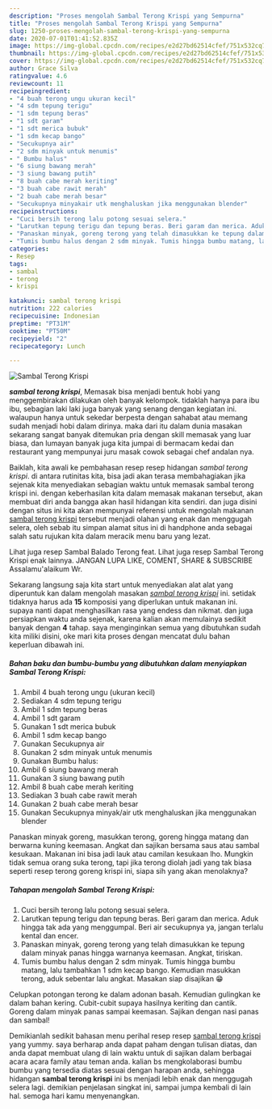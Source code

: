 ```yaml
---
description: "Proses mengolah Sambal Terong Krispi yang Sempurna"
title: "Proses mengolah Sambal Terong Krispi yang Sempurna"
slug: 1250-proses-mengolah-sambal-terong-krispi-yang-sempurna
date: 2020-07-01T01:41:52.835Z
image: https://img-global.cpcdn.com/recipes/e2d27bd62514cfef/751x532cq70/sambal-terong-krispi-foto-resep-utama.jpg
thumbnail: https://img-global.cpcdn.com/recipes/e2d27bd62514cfef/751x532cq70/sambal-terong-krispi-foto-resep-utama.jpg
cover: https://img-global.cpcdn.com/recipes/e2d27bd62514cfef/751x532cq70/sambal-terong-krispi-foto-resep-utama.jpg
author: Grace Silva
ratingvalue: 4.6
reviewcount: 11
recipeingredient:
- "4 buah terong ungu ukuran kecil"
- "4 sdm tepung terigu"
- "1 sdm tepung beras"
- "1 sdt garam"
- "1 sdt merica bubuk"
- "1 sdm kecap bango"
- "Secukupnya air"
- "2 sdm minyak untuk menumis"
- " Bumbu halus"
- "6 siung bawang merah"
- "3 siung bawang putih"
- "8 buah cabe merah keriting"
- "3 buah cabe rawit merah"
- "2 buah cabe merah besar"
- "Secukupnya minyakair utk menghaluskan jika menggunakan blender"
recipeinstructions:
- "Cuci bersih terong lalu potong sesuai selera."
- "Larutkan tepung terigu dan tepung beras. Beri garam dan merica. Aduk hingga tak ada yang menggumpal. Beri air secukupnya ya, jangan terlalu kental dan encer."
- "Panaskan minyak, goreng terong yang telah dimasukkan ke tepung dalam minyak panas hingga warnanya keemasan. Angkat, tiriskan."
- "Tumis bumbu halus dengan 2 sdm minyak. Tumis hingga bumbu matang, lalu tambahkan 1 sdm kecap bango. Kemudian masukkan terong, aduk sebentar lalu angkat. Masakan siap disajikan 😁"
categories:
- Resep
tags:
- sambal
- terong
- krispi

katakunci: sambal terong krispi 
nutrition: 222 calories
recipecuisine: Indonesian
preptime: "PT31M"
cooktime: "PT50M"
recipeyield: "2"
recipecategory: Lunch

---
```



![Sambal Terong Krispi](https://img-global.cpcdn.com/recipes/e2d27bd62514cfef/751x532cq70/sambal-terong-krispi-foto-resep-utama.jpg)

<b><i>sambal terong krispi</i></b>, Memasak bisa menjadi bentuk hobi yang menggembirakan dilakukan oleh banyak kelompok. tidaklah hanya para ibu ibu, sebagian laki laki juga banyak yang senang dengan kegiatan ini. walaupun hanya untuk sekedar berpesta dengan sahabat atau memang sudah menjadi hobi dalam dirinya. maka dari itu dalam dunia masakan sekarang sangat banyak ditemukan pria dengan skill memasak yang luar biasa, dan lumayan banyak juga kita jumpai di bermacam kedai dan restaurant yang mempunyai juru masak cowok sebagai chef andalan nya.

Baiklah, kita awali ke pembahasan resep resep hidangan <i>sambal terong krispi</i>. di antara rutinitas kita, bisa jadi akan terasa membahagiakan jika sejenak kita menyediakan sebagian waktu untuk memasak sambal terong krispi ini. dengan keberhasilan kita dalam memasak makanan tersebut, akan membuat diri anda bangga akan hasil hidangan kita sendiri. dan juga disini dengan situs ini kita akan mempunyai referensi untuk mengolah makanan <u>sambal terong krispi</u> tersebut menjadi olahan yang enak dan menggugah selera, oleh sebab itu simpan alamat situs ini di handphone anda sebagai salah satu rujukan kita dalam meracik menu baru yang lezat.

Lihat juga resep Sambal Balado Terong feat. Lihat juga resep Sambal Terong Krispi enak lainnya. JANGAN LUPA LIKE, COMENT, SHARE &amp; SUBSCRIBE Assalamu&#39;alaikum Wr.


Sekarang langsung saja kita start untuk menyediakan alat alat yang diperuntuk kan dalam mengolah masakan <u><i>sambal terong krispi</i></u> ini. setidak tidaknya harus ada <b>15</b> komposisi yang diperlukan untuk makanan ini. supaya nanti dapat menghasilkan rasa yang endess dan nikmat. dan juga persiapkan waktu anda sejenak, karena kalian akan memulainya sedikit banyak dengan <b>4</b> tahap. saya menginginkan semua yang dibutuhkan sudah kita miliki disini, oke mari kita proses dengan mencatat dulu bahan keperluan dibawah ini.

<!--inarticleads1-->

##### Bahan baku dan bumbu-bumbu yang dibutuhkan dalam menyiapkan Sambal Terong Krispi:

1. Ambil 4 buah terong ungu (ukuran kecil)
1. Sediakan 4 sdm tepung terigu
1. Ambil 1 sdm tepung beras
1. Ambil 1 sdt garam
1. Gunakan 1 sdt merica bubuk
1. Ambil 1 sdm kecap bango
1. Gunakan Secukupnya air
1. Gunakan 2 sdm minyak untuk menumis
1. Gunakan  Bumbu halus:
1. Ambil 6 siung bawang merah
1. Gunakan 3 siung bawang putih
1. Ambil 8 buah cabe merah keriting
1. Sediakan 3 buah cabe rawit merah
1. Gunakan 2 buah cabe merah besar
1. Gunakan Secukupnya minyak/air utk menghaluskan jika menggunakan blender


Panaskan minyak goreng, masukkan terong, goreng hingga matang dan berwarna kuning keemasan. Angkat dan sajikan bersama saus atau sambal kesukaan. Makanan ini bisa jadi lauk atau camilan kesukaan lho. Mungkin tidak semua orang suka terong, tapi jika terong diolah jadi yang tak biasa seperti resep terong goreng krispi ini, siapa sih yang akan menolaknya? 

<!--inarticleads2-->

##### Tahapan mengolah Sambal Terong Krispi:

1. Cuci bersih terong lalu potong sesuai selera.
1. Larutkan tepung terigu dan tepung beras. Beri garam dan merica. Aduk hingga tak ada yang menggumpal. Beri air secukupnya ya, jangan terlalu kental dan encer.
1. Panaskan minyak, goreng terong yang telah dimasukkan ke tepung dalam minyak panas hingga warnanya keemasan. Angkat, tiriskan.
1. Tumis bumbu halus dengan 2 sdm minyak. Tumis hingga bumbu matang, lalu tambahkan 1 sdm kecap bango. Kemudian masukkan terong, aduk sebentar lalu angkat. Masakan siap disajikan 😁


Celupkan potongan terong ke dalam adonan basah. Kemudian gulingkan ke dalam bahan kering. Cubit-cubit supaya hasilnya keriting dan cantik. Goreng dalam minyak panas sampai keemasan. Sajikan dengan nasi panas dan sambal! 

Demikianlah sedikit bahasan menu perihal resep resep <u>sambal terong krispi</u> yang yummy. saya berharap anda dapat paham dengan tulisan diatas, dan anda dapat membuat ulang di lain waktu untuk di sajikan dalam berbagai acara acara family atau teman anda. kalian bs mengkolaborasi bumbu bumbu yang tersedia diatas sesuai dengan harapan anda, sehingga hidangan <b>sambal terong krispi</b> ini bs menjadi lebih enak dan menggugah selera lagi. demikian penjelasan singkat ini, sampai jumpa kembali di lain hal. semoga hari kamu menyenangkan.
